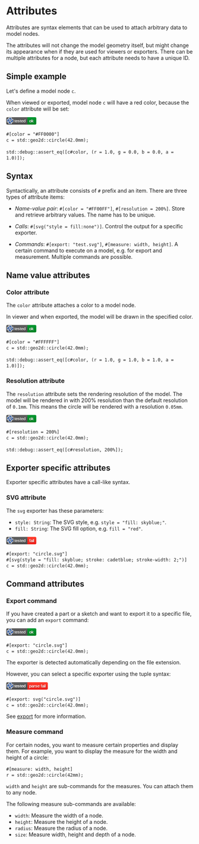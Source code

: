 # Attributes

Attributes are syntax elements that can be used to attach arbitrary data to model nodes.

The attributes will not change the model geometry itself, but might change its appearance when if they are used for viewers or exporters.
There can be multiple attributes for a node, but each attribute needs to have a unique ID.

## Simple example

Let's define a model node `c`.

When viewed or exported, model node `c` will have a red color, because the `color` attribute will be set:

[![test](.test/attributes_simple_example.png)](.test/attributes_simple_example.log)

```µcad,attributes_simple_example
#[color = "#FF0000"]
c = std::geo2d::circle(42.0mm);

std::debug::assert_eq([c#color, (r = 1.0, g = 0.0, b = 0.0, a = 1.0)]);
```

## Syntax

Syntactically, an attribute consists of `#` prefix and an item.
There are three types of attribute items:

* *Name-value pair*: `#[color = "#FF00FF"]`, `#[resolution = 200%]`. Store and retrieve arbitrary values. The name has to be unique.

* *Calls*: `#[svg("style = fill:none")]`. Control the output for a specific exporter.

* *Commands*: `#[export: "test.svg"]`, `#[measure: width, height]`. A certain command to execute on a model, e.g. for export and measurement. Multiple commands are possible.

## Name value attributes

### Color attribute

The `color` attribute attaches a color to a model node.

In viewer and when exported, the model will be drawn in the specified color.

[![test](.test/attributes_color.png)](.test/attributes_color.log)

```µcad,attributes_color
#[color = "#FFFFFF"]
c = std::geo2d::circle(42.0mm);

std::debug::assert_eq([c#color, (r = 1.0, g = 1.0, b = 1.0, a = 1.0)]);
```

### Resolution attribute

The `resolution` attribute sets the rendering resolution of the model.
The model will be rendered in with 200% resolution than the default resolution of `0.1mm`.
This means the circle will be rendered with a resolution `0.05mm`.

[![test](.test/attributes_precision.png)](.test/attributes_precision.log)

```µcad,attributes_precision
#[resolution = 200%]
c = std::geo2d::circle(42.0mm);

std::debug::assert_eq([c#resolution, 200%]);
```

## Exporter specific attributes

Exporter specific attributes have a call-like syntax.

### SVG attribute

The `svg` exporter has these parameters:

* `style: String`: The SVG style, e.g. `style = "fill: skyblue;"`.
* `fill: String`: The SVG fill option, e.g. `fill = "red"`.

[![test](.test/attributes_export_example.png)](.test/attributes_export_example.log)

```µcad,attributes_export_example
#[export: "circle.svg"]
#[svg(style = "fill: skyblue; stroke: cadetblue; stroke-width: 2;")]
c = std::geo2d::circle(42.0mm);
```

## Command attributes

### Export command

If you have created a part or a sketch and want to export it to a specific file, you can add an `export` command:

[![test](.test/attributes_export.png)](.test/attributes_export.log)

```µcad,attributes_export
#[export: "circle.svg"]
c = std::geo2d::circle(42.0mm);
```

The exporter is detected automatically depending on the file extension.

However, you can select a specific exporter using the tuple syntax:

[![test](.test/attributes_export_svg.png)](.test/attributes_export_svg.log)

```µcad,attributes_export_svg
#[export: svg("circle.svg")]
c = std::geo2d::circle(42.0mm);
```

See [export](export.md) for more information.

### Measure command

For certain nodes, you want to measure certain properties and display them.
For example, you want to display the measure for the width and height of a circle:

```µcad,attributes_export_measure
#[measure: width, height]
r = std::geo2d::circle(42mm);
```

`width` and `height` are sub-commands for the measures.
You can attach them to any node.

The following measure sub-commands are available:

* `width`: Measure the width of a node.
* `height`: Measure the height of a node.
* `radius`: Measure the radius of a node.
* `size`: Measure width, height and depth of a node.
